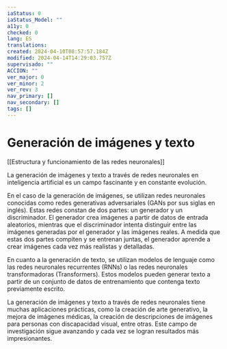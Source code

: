 ```yaml
---
iaStatus: 0
iaStatus_Model: ""
a11y: 0
checked: 0
lang: ES
translations: 
created: 2024-04-10T08:57:57.184Z
modified: 2024-04-14T14:29:03.757Z
supervisado: ""
ACCION: ""
ver_major: 0
ver_minor: 2
ver_rev: 3
nav_primary: []
nav_secondary: []
tags: []
---
```

# Generación de imágenes y texto

[[Estructura y funcionamiento de las  redes neuronales]]

La generación de imágenes y texto a través de redes neuronales en inteligencia artificial es un campo fascinante y en constante evolución. 

En el caso de la generación de imágenes, se utilizan redes neuronales conocidas como redes generativas adversariales (GANs por sus siglas en inglés). Estas redes constan de dos partes: un generador y un discriminador. El generador crea imágenes a partir de datos de entrada aleatorios, mientras que el discriminador intenta distinguir entre las imágenes generadas por el generador y las imágenes reales. A medida que estas dos partes compiten y se entrenan juntas, el generador aprende a crear imágenes cada vez más realistas y detalladas.

En cuanto a la generación de texto, se utilizan modelos de lenguaje como las redes neuronales recurrentes (RNNs) o las redes neuronales transformadoras (Transformers). Estos modelos pueden generar texto a partir de un conjunto de datos de entrenamiento que contenga texto previamente escrito. 

La generación de imágenes y texto a través de redes neuronales tiene muchas aplicaciones prácticas, como la creación de arte generativo, la mejora de imágenes médicas, la creación de descripciones de imágenes para personas con discapacidad visual, entre otras. Este campo de investigación sigue avanzando y cada vez se logran resultados más impresionantes.
